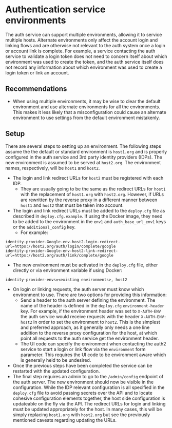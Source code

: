 # Authentication service environments

The auth service can support multiple environments, allowing it to service multiple hosts.
Alternate environments only affect the account login and linking flows and are otherwise
not relevant to the auth system once a login or account link is complete. For example,
a service contacting the auth service to validate a login token does not need to concern
itself about which environment was used to create the token, and the auth service itself
does not record any information about which environment was used to create a login
token or link an account.

## Recommendations

* When using multiple environments, it may be wise to clear the default environment and use
  alternate environments for all the environments. This makes it less likely that a
  misconfiguration could cause an alternate environment to use settings from the default
  environment mistakenly.

## Setup

There are several steps to setting up an environment. The following steps assume the the default
or standard environment is `host1.org` and is properly configured in the auth service and
3rd party identity providers (IDPs). The new environment is assumed to be served at `host2.org`.
The environment names, respectively, will be `host1` and `host2`.

* The login and link redirect URLs for `host2` must be registered with each IDP.
  * They are usually going to be the same as the redirect URLs for `host1` with the replacement
    of `host1.org` with `host2.org`. However, if URLs are rewritten by the reverse proxy in
    a different manner between `host1` and `host2` that must be taken into account.
* The login and link redirect URLs must be added to the `deploy.cfg` file as described in
  `deploy.cfg.example`. If using the Docker image, they need to be added to the environment
  in the `env1` and `auth_base_url_env1` keys or the `additional_config` key.
  * For example:

```
identity-provider-Google-env-host2-login-redirect-url=https://host2.org/auth/login/complete/google
identity-provider-Google-env-host2-link-redirect-url=https://host2.org/auth/link/complete/google
```

* The new environment must be activated in the `deploy.cfg` file, either directly or via
  environment variable if using Docker:

```
identity-provider-envs=<existing environments>, host2
```

* On login or linking requests, the auth server must know which environment to use. There are two
  options for providing this information:
  * Send a header to the auth server defining the environment. The name of the header is
    defined in the `deploy.cfg` `environment-header` key. For example, if the environment
    header was set to `X-AUTH-ENV` the auth service would receive requests with the header
    `X-AUTH-ENV: host2` in order to set the environment to `host2`. This is the simplest
    and preferred approach, as it generally only needs a one line addition to the reverse
    proxy configuration for the host, at which point all requests to the auth service get the
    environment header.
  * The UI code can specify the environment when contacting the auth2 service to start a login or
    link flow via the `environment` form parameter. This requires the UI code to be
    environment aware which is generally held to be undesired.
* Once the previous steps have been completed the service can be restarted with the updated
  configuration.
* The final step requires an admin to go to the `/admin/config` endpoint of the auth server.
  The new environment should now be visible in the configuration. While the IDP relevant
  configuration is all specified in the `deploy.cfg` file to avoid passing secrets over the API
  and to locate cohesive configuration elements together, the host side configuration is
  updateable on the fly via the API. The redirect URLs for login and linking must be updated
  appropriately for the host. In many cases, this will be simply replacing `host1.org` with
  `host2.org` but see the previously mentioned caveats regarding updating the URLs.
